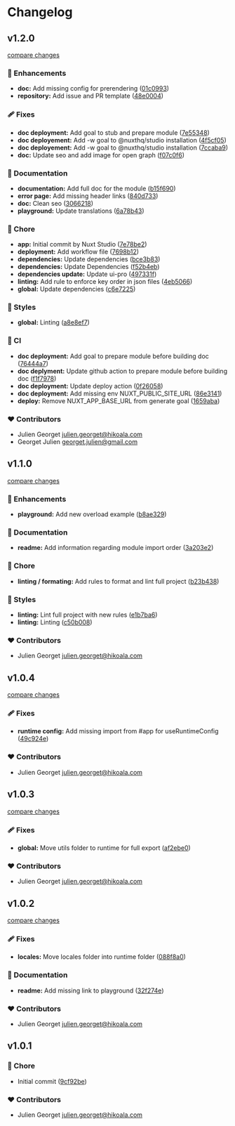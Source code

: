 # Changelog

## v1.2.0

[compare changes](https://github.com/xibman/nuxt-zod-i18n/compare/v1.1.0...v1.2.0)

### 🚀 Enhancements

- **doc:** Add missing config for prerendering ([01c0993](https://github.com/xibman/nuxt-zod-i18n/commit/01c0993))
- **repository:** Add issue and PR template ([48e0004](https://github.com/xibman/nuxt-zod-i18n/commit/48e0004))

### 🩹 Fixes

- **doc deployment:** Add goal to stub and prepare module ([7e55348](https://github.com/xibman/nuxt-zod-i18n/commit/7e55348))
- **doc deployement:** Add -w goal to @nuxthq/studio installation ([4f5cf05](https://github.com/xibman/nuxt-zod-i18n/commit/4f5cf05))
- **doc deployement:** Add -w goal to @nuxthq/studio installation ([7ccaba9](https://github.com/xibman/nuxt-zod-i18n/commit/7ccaba9))
- **doc:** Update seo and add image for open graph ([f07c0f6](https://github.com/xibman/nuxt-zod-i18n/commit/f07c0f6))

### 📖 Documentation

- **documentation:** Add full doc for the module ([b15f690](https://github.com/xibman/nuxt-zod-i18n/commit/b15f690))
- **error page:** Add missing header links ([840d733](https://github.com/xibman/nuxt-zod-i18n/commit/840d733))
- **doc:** Clean seo ([3066218](https://github.com/xibman/nuxt-zod-i18n/commit/3066218))
- **playground:** Update translations ([6a78b43](https://github.com/xibman/nuxt-zod-i18n/commit/6a78b43))

### 🏡 Chore

- **app:** Initial commit by Nuxt Studio ([7e78be2](https://github.com/xibman/nuxt-zod-i18n/commit/7e78be2))
- **deployment:** Add workflow file ([7698b12](https://github.com/xibman/nuxt-zod-i18n/commit/7698b12))
- **dependencies:** Update dependencies ([bce3b83](https://github.com/xibman/nuxt-zod-i18n/commit/bce3b83))
- **dependencies:** Update Dependencies ([f52b4eb](https://github.com/xibman/nuxt-zod-i18n/commit/f52b4eb))
- **dependencies update:** Update ui-pro ([497331f](https://github.com/xibman/nuxt-zod-i18n/commit/497331f))
- **linting:** Add rule to enforce key order in json files ([4eb5066](https://github.com/xibman/nuxt-zod-i18n/commit/4eb5066))
- **global:** Update dependencies ([c6e7225](https://github.com/xibman/nuxt-zod-i18n/commit/c6e7225))

### 🎨 Styles

- **global:** Linting ([a8e8ef7](https://github.com/xibman/nuxt-zod-i18n/commit/a8e8ef7))

### 🤖 CI

- **doc deployment:** Add goal to prepare module before building doc ([76444a7](https://github.com/xibman/nuxt-zod-i18n/commit/76444a7))
- **doc deplyment:** Update github action to prepare module before building doc ([f1f7978](https://github.com/xibman/nuxt-zod-i18n/commit/f1f7978))
- **doc deployment:** Update deploy action ([0f26058](https://github.com/xibman/nuxt-zod-i18n/commit/0f26058))
- **doc deployment:** Add missing env NUXT_PUBLIC_SITE_URL ([86e3141](https://github.com/xibman/nuxt-zod-i18n/commit/86e3141))
- **deploy:** Remove NUXT_APP_BASE_URL from generate goal ([1659aba](https://github.com/xibman/nuxt-zod-i18n/commit/1659aba))

### ❤️ Contributors

- Julien Georget <julien.georget@hikoala.com>
- Georget Julien <georget.julien@gmail.com>

## v1.1.0

[compare changes](https://github.com/xibman/nuxt-zod-i18n/compare/v1.0.4...v1.1.0)

### 🚀 Enhancements

- **playground:** Add new overload example ([b8ae329](https://github.com/xibman/nuxt-zod-i18n/commit/b8ae329))

### 📖 Documentation

- **readme:** Add information regarding module import order ([3a203e2](https://github.com/xibman/nuxt-zod-i18n/commit/3a203e2))

### 🏡 Chore

- **linting / formating:** Add rules to format and lint full project ([b23b438](https://github.com/xibman/nuxt-zod-i18n/commit/b23b438))

### 🎨 Styles

- **linting:** Lint full project with new rules ([e1b7ba6](https://github.com/xibman/nuxt-zod-i18n/commit/e1b7ba6))
- **linting:** Linting ([c50b008](https://github.com/xibman/nuxt-zod-i18n/commit/c50b008))

### ❤️ Contributors

- Julien Georget <julien.georget@hikoala.com>

## v1.0.4

[compare changes](https://github.com/xibman/nuxt-zod-i18n/compare/v1.0.3...v1.0.4)

### 🩹 Fixes

- **runtime config:** Add missing import from #app for useRuntimeConfig ([49c924e](https://github.com/xibman/nuxt-zod-i18n/commit/49c924e))

### ❤️ Contributors

- Julien Georget <julien.georget@hikoala.com>

## v1.0.3

[compare changes](https://github.com/xibman/nuxt-zod-i18n/compare/v1.0.2...v1.0.3)

### 🩹 Fixes

- **global:** Move utils folder to runtime for full export ([af2ebe0](https://github.com/xibman/nuxt-zod-i18n/commit/af2ebe0))

### ❤️ Contributors

- Julien Georget <julien.georget@hikoala.com>

## v1.0.2

[compare changes](https://github.com/xibman/nuxt-zod-i18n/compare/v1.0.1...v1.0.2)

### 🩹 Fixes

- **locales:** Move locales folder into runtime folder ([088f8a0](https://github.com/xibman/nuxt-zod-i18n/commit/088f8a0))

### 📖 Documentation

- **readme:** Add missing link to playground ([32f274e](https://github.com/xibman/nuxt-zod-i18n/commit/32f274e))

### ❤️ Contributors

- Julien Georget <julien.georget@hikoala.com>

## v1.0.1

### 🏡 Chore

- Initial commit ([9cf92be](https://github.com/xibman/nuxt-zod-i18n/commit/9cf92be))

### ❤️ Contributors

- Julien Georget <julien.georget@hikoala.com>
